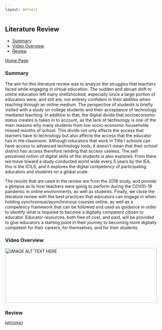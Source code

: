 ```yaml
---
layout: default
---
```


## Literature Review


- [Summary](#summary)
- [Video Overview](#video-overview)
- [Review](#review)

[Home Page](./)


### Summary

The aim for this literature review was to analyze the struggles that teachers faced while engaging in virtual education. The sudden and abrupt shift to online education left many shellshocked, especially since a large portion of educators were, and still are, not entirely confident in their abilities when teaching through an online medium. The perspective of students is briefly visited with a study on college students and their acceptance of technology mediated teaching. In addition to that, the digital divide that socioeconomic status creates is taken in to account, as the lack of technology is one of the main reasons why many students from low socio-economic households missed months of school. This divide not only affects the access that learners have to technology but also affects the access that the educator has in the classroom. Although educators that work in Title I schools can have access to advanced technology tools, it doesn’t mean that their school district has access therefore rending that access useless. The self perceived notion of digital skills of the students is also explored. From there we move toward a study conducted world wide every 5 years by the IEA, this is the ICILS, and it explores the digital competency of participating educators and students on a global scale. 

The results that are used in the review are from the 2018 study, and provide a glimpse as to how teachers were going to perform during the COVID-19 pandemic in online environments, as well as students. Finally, we close the literature review with the best practices that educators can engage in when holding synchronous/asynchronous courses online, as well as a competency framework that can be followed and used as guidance in order to identify what is required to become a digitally competent citizen or educator. Educator resources, both free of cost, and paid, will be provided to give educators a starting point in their journey to becoming more digitally competent for their careers, for themselves, and for their students.

### Video Overview

<a href="https://drive.google.com/file/d/1FocsOJgRHI4d9CP6L18JybZCPA85d33p/view?usp=sharing
" target="_blank"><img src="/assets/img/presentation_2.png" 
alt="IMAGE ALT TEXT HERE" width="500" height="180" border="0" /></a>

### Review

MISSING
